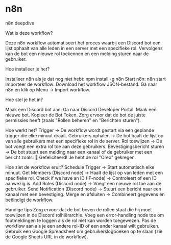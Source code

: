 # n8n
n8n deepdive


Wat is deze workflow?

Deze n8n workflow automatiseert het proces waarbij een Discord bot een lijst ophaalt van alle leden in een server met een specifieke rol. Vervolgens kan de bot een nieuwe rol toekennen en een melding sturen naar de gebruiker.


Hoe installeer je het?

Installeer n8n als je dat nog niet hebt:
npm install -g n8n
Start n8n:
n8n start
Importeer de workflow:
Download het workflow JSON-bestand.
Ga naar n8n en klik op Menu → Import workflow.


Hoe stel je het in?

Maak een Discord bot aan:
Ga naar Discord Developer Portal.
Maak een nieuwe bot.
Kopieer de Bot Token.
Zorg ervoor dat de bot de juiste permissies heeft (zoals "Rollen beheren" en "Berichten sturen").

Hoe werkt het?
Trigger → De workflow wordt gestart via een geplande trigger die elke minuut draait.
Gebruikers ophalen → De bot haalt de lijst op van alle gebruikers met een specifieke rol in de server.
Rol toewijzen → De bot voegt een extra rol toe aan deze gebruikers.
Bevestigingsbericht sturen → De bot stuurt een melding naar een kanaal of de gebruiker met een bericht zoals:
🎉 Gefeliciteerd! Je hebt de rol "Oreo" gekregen.


Hoe ziet de workflow eruit?
Schedule Trigger → Start automatisch elke minuut.
Get Members (Discord node) → Haalt de lijst op van leden met een specifieke rol.
Check if we have an ID (IF-node) → Controleert of een ID aanwezig is.
Add Roles (Discord node) → Voegt een nieuwe rol toe aan de gebruiker.
Send Notification (Discord node) → Stuurt een bericht naar een kanaal met een bevestiging.
Merge en afsluiten → Combineert gegevens en beëindigt de workflow.

Handige tips
Zorg ervoor dat de bot boven de rollen staat die hij moet toewijzen in de Discord rolhiërarchie.
Voeg een error-handling node toe om foutmeldingen te loggen als de rol niet kan worden toegewezen.
Pas de workflow aan als je een andere rol-ID of een ander kanaal wilt gebruiken.
Gebruik een Google Spreadsheet om gebruikerslogboeken op te slaan (zie de Google Sheets URL in de workflow).
